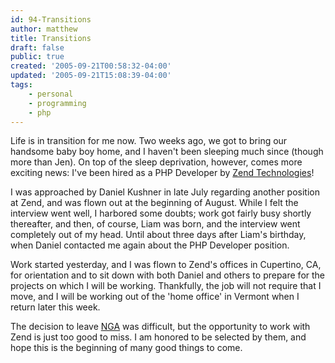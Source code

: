 ```yaml
---
id: 94-Transitions
author: matthew
title: Transitions
draft: false
public: true
created: '2005-09-21T00:58:32-04:00'
updated: '2005-09-21T15:08:39-04:00'
tags:
    - personal
    - programming
    - php
---
```

Life is in transition for me now. Two weeks ago, we got to bring our handsome
baby boy home, and I haven't been sleeping much since (though more than Jen).
On top of the sleep deprivation, however, comes more exciting news: I've been
hired as a PHP Developer by [Zend Technologies](http://www.zend.com/)!

I was approached by Daniel Kushner in late July regarding another position at
Zend, and was flown out at the beginning of August. While I felt the interview
went well, I harbored some doubts; work got fairly busy shortly thereafter, and
then, of course, Liam was born, and the interview went completely out of my
head. Until about three days after Liam's birthday, when Daniel contacted me
again about the PHP Developer position.

Work started yesterday, and I was flown to Zend's offices in Cupertino, CA, for
orientation and to sit down with both Daniel and others to prepare for the
projects on which I will be working. Thankfully, the job will not require that
I move, and I will be working out of the 'home office' in Vermont when I return
later this week.

The decision to leave [NGA](http://assoc.garden.org/about) was difficult, but
the opportunity to work with Zend is just too good to miss. I am honored to be
selected by them, and hope this is the beginning of many good things to come.
